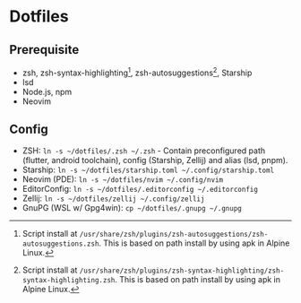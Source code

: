 # Dotfiles

## Prerequisite
- zsh, zsh-syntax-highlighting[^1], zsh-autosuggestions[^2], Starship
- lsd
- Node.js, npm
- Neovim

## Config
- ZSH: `ln -s ~/dotfiles/.zsh ~/.zsh` - Contain preconfigured path (flutter, android toolchain), config (Starship, Zellij) and alias (lsd, pnpm).
- Starship: `ln -s ~/dotfiles/starship.toml ~/.config/starship.toml`
- Neovim (PDE): `ln -s ~/dotfiles/nvim ~/.config/nvim`
- EditorConfig: `ln -s ~/dotfiles/.editorconfig ~/.editorconfig`
- Zellij: `ln -s ~/dotfiles/zellij ~/.config/zellij`
- GnuPG (WSL w/ Gpg4win): `cp ~/dotfiles/.gnupg ~/.gnupg`

[^1]: Script install at `/usr/share/zsh/plugins/zsh-autosuggestions/zsh-autosuggestions.zsh`. This is based on path install by using apk in Alpine Linux.
[^2]: Script install at `/usr/share/zsh/plugins/zsh-syntax-highlighting/zsh-syntax-highlighting.zsh`. This is based on path install by using apk in Alpine Linux.
